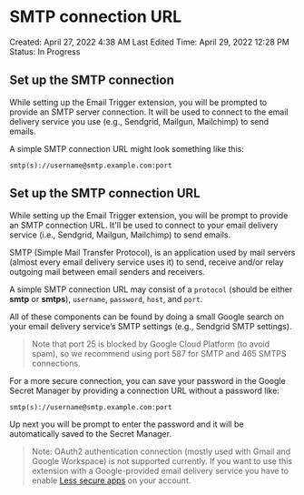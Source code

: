 # SMTP connection URL

Created: April 27, 2022 4:38 AM
Last Edited Time: April 29, 2022 12:28 PM
Status: In Progress

## Set up the SMTP connection

While setting up the Email Trigger extension, you will be prompted to provide an SMTP server connection. It will be used to connect to the email delivery service you use (e.g., Sendgrid, Mailgun, Mailchimp) to send emails.

A simple SMTP connection URL might look something like this:

`smtp(s)://username@smtp.example.com:port`

## Set up the SMTP connection URL

While setting up the Email Trigger extension, you will be prompt to provide an SMTP connection URL. It'll be used to connect to your email delivery service (i.e., Sendgrid, Mailgun, Mailchimp) to send emails.

SMTP (Simple Mail Transfer Protocol), is an application used by mail servers (almost every email delivery service uses it) to send, receive and/or relay outgoing mail between email senders and receivers.

A simple SMTP connection URL may consist of a `protocol` (should be either **smtp** or **smtps**), `username`, `password`, `host`, and `port`.

All of these components can be found by doing a small Google search on your email delivery service’s SMTP settings (e.g., Sendgrid SMTP settings).

> Note that port 25 is blocked by Google Cloud Platform (to avoid spam), so we recommend using port 587 for SMTP and 465 SMTPS connections.
>

For a more secure connection, you can save your password in the Google Secret Manager by providing a connection URL without a password like:

`smtp(s)://username@smtp.example.com:port`

Up next you will be prompt to enter the password and it will be automatically saved to the Secret Manager.

> Note: OAuth2 authentication connection (mostly used with Gmail and Google Workspace) is not supported currently. If you want to use this extension with a Google-provided email delivery service you have to enable [Less secure apps](https://support.google.com/accounts/answer/6010255) on your account.
>